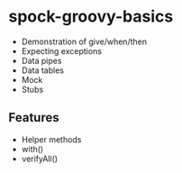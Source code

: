 # spock-groovy-basics

- Demonstration of give/when/then
- Expecting exceptions
- Data pipes
- Data tables
- Mock
- Stubs

## Features

- Helper methods
- with()
- verifyAll()
